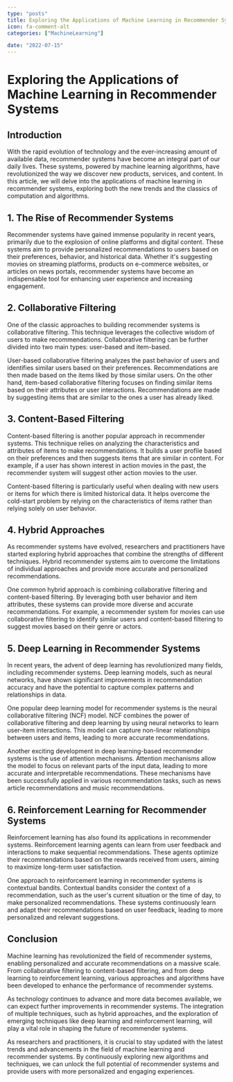 ```yaml
---
type: "posts"
title: Exploring the Applications of Machine Learning in Recommender Systems
icon: fa-comment-alt
categories: ["MachineLearning"]

date: "2022-07-15"
---
```




# Exploring the Applications of Machine Learning in Recommender Systems

## Introduction

With the rapid evolution of technology and the ever-increasing amount of available data, recommender systems have become an integral part of our daily lives. These systems, powered by machine learning algorithms, have revolutionized the way we discover new products, services, and content. In this article, we will delve into the applications of machine learning in recommender systems, exploring both the new trends and the classics of computation and algorithms.

## 1. The Rise of Recommender Systems

Recommender systems have gained immense popularity in recent years, primarily due to the explosion of online platforms and digital content. These systems aim to provide personalized recommendations to users based on their preferences, behavior, and historical data. Whether it's suggesting movies on streaming platforms, products on e-commerce websites, or articles on news portals, recommender systems have become an indispensable tool for enhancing user experience and increasing engagement.

## 2. Collaborative Filtering

One of the classic approaches to building recommender systems is collaborative filtering. This technique leverages the collective wisdom of users to make recommendations. Collaborative filtering can be further divided into two main types: user-based and item-based.

User-based collaborative filtering analyzes the past behavior of users and identifies similar users based on their preferences. Recommendations are then made based on the items liked by those similar users. On the other hand, item-based collaborative filtering focuses on finding similar items based on their attributes or user interactions. Recommendations are made by suggesting items that are similar to the ones a user has already liked.

## 3. Content-Based Filtering

Content-based filtering is another popular approach in recommender systems. This technique relies on analyzing the characteristics and attributes of items to make recommendations. It builds a user profile based on their preferences and then suggests items that are similar in content. For example, if a user has shown interest in action movies in the past, the recommender system will suggest other action movies to the user.

Content-based filtering is particularly useful when dealing with new users or items for which there is limited historical data. It helps overcome the cold-start problem by relying on the characteristics of items rather than relying solely on user behavior.

## 4. Hybrid Approaches

As recommender systems have evolved, researchers and practitioners have started exploring hybrid approaches that combine the strengths of different techniques. Hybrid recommender systems aim to overcome the limitations of individual approaches and provide more accurate and personalized recommendations.

One common hybrid approach is combining collaborative filtering and content-based filtering. By leveraging both user behavior and item attributes, these systems can provide more diverse and accurate recommendations. For example, a recommender system for movies can use collaborative filtering to identify similar users and content-based filtering to suggest movies based on their genre or actors.

## 5. Deep Learning in Recommender Systems

In recent years, the advent of deep learning has revolutionized many fields, including recommender systems. Deep learning models, such as neural networks, have shown significant improvements in recommendation accuracy and have the potential to capture complex patterns and relationships in data.

One popular deep learning model for recommender systems is the neural collaborative filtering (NCF) model. NCF combines the power of collaborative filtering and deep learning by using neural networks to learn user-item interactions. This model can capture non-linear relationships between users and items, leading to more accurate recommendations.

Another exciting development in deep learning-based recommender systems is the use of attention mechanisms. Attention mechanisms allow the model to focus on relevant parts of the input data, leading to more accurate and interpretable recommendations. These mechanisms have been successfully applied in various recommendation tasks, such as news article recommendations and music recommendations.

## 6. Reinforcement Learning for Recommender Systems

Reinforcement learning has also found its applications in recommender systems. Reinforcement learning agents can learn from user feedback and interactions to make sequential recommendations. These agents optimize their recommendations based on the rewards received from users, aiming to maximize long-term user satisfaction.

One approach to reinforcement learning in recommender systems is contextual bandits. Contextual bandits consider the context of a recommendation, such as the user's current situation or the time of day, to make personalized recommendations. These systems continuously learn and adapt their recommendations based on user feedback, leading to more personalized and relevant suggestions.

## Conclusion

Machine learning has revolutionized the field of recommender systems, enabling personalized and accurate recommendations on a massive scale. From collaborative filtering to content-based filtering, and from deep learning to reinforcement learning, various approaches and algorithms have been developed to enhance the performance of recommender systems.

As technology continues to advance and more data becomes available, we can expect further improvements in recommender systems. The integration of multiple techniques, such as hybrid approaches, and the exploration of emerging techniques like deep learning and reinforcement learning, will play a vital role in shaping the future of recommender systems.

As researchers and practitioners, it is crucial to stay updated with the latest trends and advancements in the field of machine learning and recommender systems. By continuously exploring new algorithms and techniques, we can unlock the full potential of recommender systems and provide users with more personalized and engaging experiences.